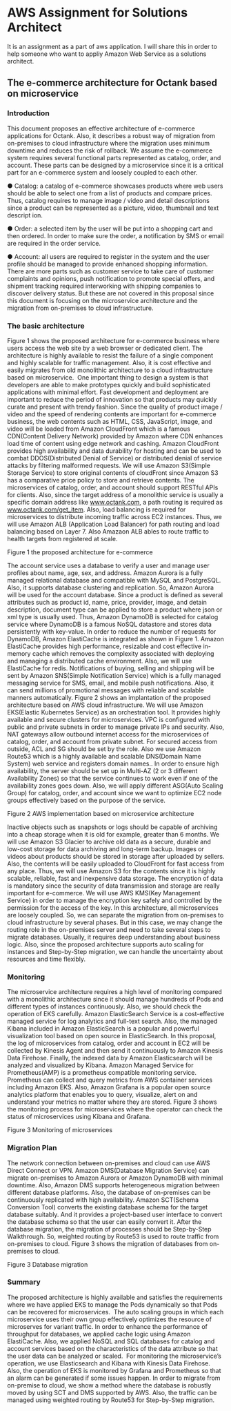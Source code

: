 # AWS Assignment for Solutions Architect 

It is an assignment as a part of aws application. I will share this in order to help someone who want to appliy Amazon Web Service as a solutions architect. 

## The e-commerce architecture for Octank based on microservice

### Introduction

This document proposes an effective architecture of e-commerce applications for Octank. Also, it describes a robust way of migration from on-premises to cloud infrastructure where the migration uses minimum downtime and reduces the risk of rollback. We assume the e-commerce system requires several functional parts represented as catalog, order, and account. These parts can be designed by a microservice since it is a critical part for an e-commerce system and loosely coupled to each other.

● Catalog: a catalog of e-commerce showcases products where web users should be able to select one from a list of products and compare prices. Thus, catalog requires to manage image / video and detail descriptions since a product can be represented as a picture, video, thumbnail and text descript ion.

● Order: a selected item by the user will be put into a shopping cart and then ordered. In order to make sure the order, a notification by SMS or email are required in the order service. 

● Account: all users are required to register in the system and the user profile should be managed to provide enhanced shopping information.
There are more parts such as customer service to take care of customer complaints and opinions, push notification to promote special offers, and shipment tracking required interworking with shipping companies to discover delivery status. But these are not covered in this proposal since this document is focusing on the microservice architecture and the migration from on-premises to cloud infrastructure. 


### The basic architecture
Figure 1 shows the proposed architecture for e-commerce business where users access the web site by a web browser or dedicated client. The architecture is highly available to resist the failure of a single component and highly scalable for traffic management. Also, it is cost effective and easily migrates from old monolithic architecture to a cloud infrastructure based on microservice.  
One important thing to design a system is that developers are able to make prototypes quickly and build sophisticated applications with minimal effort. Fast development and deployment are important to reduce the period of innovation so that products may quickly curate and present with trendy fashion.
Since the quality of product image / video and the speed of rendering contents are important for e-commerce business, the web contents such as HTML, CSS, JavaScript, image, and video will be loaded from Amazon CloudFront which is a famous CDN(Content Delivery Network) provided by Amazon where CDN enhances load time of content using edge network and cashing. Amazon CloudFront provides high availability and data durability for hosting and can be used to combat DDOS(Distributed Denial of Service) or distributed denial of service attacks by filtering malformed requests. We will use Amazon S3(Simple Storage Service) to store original contents of cloudFront since Amazon S3 has a comparative price policy to store and retrieve contents. 
The microservices of catalog, order, and account should support RESTful APIs for clients. Also, since the target address of a monolithic service is usually a specific domain address like www.octank.com, a path routing is required as www.octank.com/get_item. Also, load balancing is required for microservices to distribute incoming traffic across EC2 instances. Thus, we will use Amazon ALB (Application Load Balancer) for path routing and load balancing based on Layer 7. Also Amazaon ALB ables to route traffic to health targets from registered at scale.

Figure 1 the proposed architecture for e-commerce

The account service uses a database to verify a user and manage user profiles about name, age, sex, and address. Amazon Aurora is a fully managed relational database and compatible with MySQL and PostgreSQL. Also, it supports database clustering and replication. So, Amazon Aurora will be used for the account database. 
Since a product is defined as several attributes such as product id, name, price, provider, image, and detain description, document type can be applied to store a product where json or xml type is usually used. Thus, Amazon DynamoDB is selected for catalog service where DynamoDB is a famous NoSQL datastore and stores data persistently with key-value. 
In order to reduce the number of requests for DynamoDB, Amazon ElastiCache is integrated as shown in Figure 1. Amazon ElastiCache provides high performance, resizable and cost effective in-memory cache which removes the complexity associated with deploying and managing a distributed cache environment. Also, we will use ElastiCache for redis. 
Notifications of buying, selling and shipping will be sent by Amazon SNS(Simple Notification Service) which is a fully managed messaging service for SMS, email, and mobile push notifications. Also, it can send millions of promotional messages with reliable and scalable manners automatically.
Figure 2 shows an implantation of the proposed architecture based on AWS cloud infrastructure. We will use Amazon EKS(Elastic Kubernetes Service) as an orchestration tool. It provides highly available and secure clusters for microservices. VPC is configured with public and private subnets in order to manage private IPs and security. Also, NAT gateways allow outbound internet access for the microservices of catalog, order, and account from private subnet. For secured access from outside, ACL and SG should be set by the role. Also we use Amazon Route53 which is a highly available and scalable DNS(Domain Name System) web service and registers domain names..
In order to ensure high availability, the server should be set up in Multi-AZ (2 or 3 different Availability Zones) so that the service continues to work even if one of the availability zones goes down. Also, we will apply different ASG(Auto Scaling Group) for catalog, order, and account since we want to optimize EC2 node groups effectively based on the purpose of the service. 

Figure 2 AWS implementation based on microservice architecture

Inactive objects such as snapshots or logs should be capable of archiving into a cheap storage when it is old for example, greater than 6 months. We will use Amazon S3 Glacier to archive old data as a secure, durable and low-cost storage for data archiving and long-term backup.
Images or videos about products should be stored in storage after uploaded by sellers. Also, the contents will be easily uploaded to CloudFront for fast access from any place. Thus, we will use Amazon S3 for the contents since it is highly scalable, reliable, fast and inexpensive data storage. 
The encryption of data is mandatory since the security of data transmission and storage are really important for e-commerce. We will use AWS KMS(Key Management Service) in order to manage the encryption key safely and controlled by the permission for the access of the key.
In this architecture, all microservices are loosely coupled. So, we can separate the migration from on-premises to cloud infrastructure by several phases. But in this case, we may change the routing role in the on-premises server and need to take several steps to migrate databases. Usually, it requires deep understanding about business logic. Also, since the proposed architecture supports auto scaling for instances and Step-by-Step migration, we can handle the uncertainty about resources and time flexibly.


### Monitoring
The microservice architecture requires a high level of monitoring compared with a monolithic architecture since it should manage hundreds of Pods and different types of instances continuously. Also, we should check the operation of EKS carefully.
Amazon ElasticSearch Service is a cost-effective managed service for log analytics and full-text search. Also, the managed Kibana included in Amazon ElasticSearch is a popular and powerful visualization tool based on open source in ElasticSearch. In this proposal, the log of microservices from catalog, order and account in EC2 will be collected by Kinesis Agent and then send it continuously to Amazon Kinesis Data Firehose. Finally, the indexed data by Amazon Elasticsearch will be analyzed and visualized by Kibana.
Amazon Managed Service for Prometheus(AMP) is a prometheus compatible monitoring service.  Prometheus can collect and query metrics from AWS container services including Amazon EKS. Also, Amazon Grafana is a popular open source analytics platform that enables you to query, visualize, alert on and understand your metrics no matter where they are stored.
Figure 3 shows the monitoring process for microservices where the operator can check the status of microservices using Kibana and Grafana.

Figure 3 Monitoring of microservices
 
### Migration Plan
The network connection between on-premises and cloud can use AWS Direct Connect or VPN. Amazon DMS(Database Migration Service) can migrate on-premises to Amazon Aurora or Amazon DynamoDB with minimal downtime. Also, Amazon DMS supports heterogeneous migration between different database platforms. Also, the database of on-premises can be continuously replicated with high availability.
Amazon SCT(Schema Conversion Tool) converts the existing database schema for the target database suitably. And it provides a project-based user interface to convert the database schema so that the user can easily convert it.
After the database migration, the migration of processes should be Step-by-Step Walkthrough. So, weighted routing by Route53 is used to route traffic from on-premises to cloud. 
Figure 3 shows the migration of databases from on-premises to cloud.


Figure 3 Database migration
 
### Summary
The proposed architecture is highly available and satisfies the requirements where we have applied EKS to manage the Pods dynamically so that Pods can be recovered for microservices.  The auto scaling groups in which each microservice uses their own group effectively optimizes the resource of microserves for variant traffic. 
In order to enhance the performance of throughput for databases, we applied cache logic using Amazon ElastiCache. Also, we applied NoSQL and SQL databases for catalog and account services based on the characteristics of the data attribute so that the user data can be analyzed or scaled.  
For monitoring the microservice’s operation, we use Elasticsearch and Kibana with Kinesis Data Firehose. Also, the operation of EKS is monitored by Grafana and Prometheus so that an alarm can be generated if some issues happen.
In order to migrate from on-premise to cloud, we show a method where the database is robustly moved by using SCT and DMS supported by AWS. Also, the traffic can be managed using weighted routing by Route53 for Step-by-Step migration.
 
 
 
